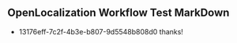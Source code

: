 ## OpenLocalization Workflow Test MarkDown

* 13176eff-7c2f-4b3e-b807-9d5548b808d0 
thanks!



<!--HONumber=Jan16_HO3-->
